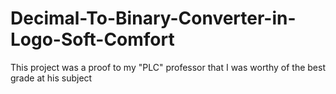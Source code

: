 # Decimal-To-Binary-Converter-in-Logo-Soft-Comfort
This project was a proof to my "PLC" professor that I was worthy of the best grade at his subject
